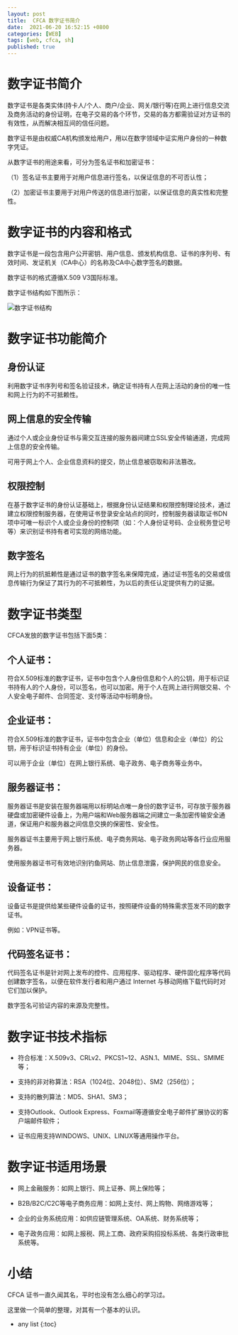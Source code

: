 ```yaml
---
layout: post
title:  CFCA 数字证书简介
date:  2021-06-20 16:52:15 +0800
categories: [WEB]
tags: [web, cfca, sh]
published: true
---
```


# 数字证书简介

数字证书是各类实体(持卡人/个人、商户/企业、网关/银行等)在网上进行信息交流及商务活动的身份证明，在电子交易的各个环节，交易的各方都需验证对方证书的有效性，从而解决相互间的信任问题。

数字证书是由权威CA机构颁发给用户，用以在数字领域中证实用户身份的一种数字凭证。

从数字证书的用途来看，可分为签名证书和加密证书：

（1）签名证书主要用于对用户信息进行签名，以保证信息的不可否认性；

（2）加密证书主要用于对用户传送的信息进行加密，以保证信息的真实性和完整性。

# 数字证书的内容和格式

数字证书是一段包含用户公开密钥、用户信息、颁发机构信息、证书的序列号、有效时间、发证机关（CA中心）的名称及CA中心数字签名的数据。

数字证书的格式遵循X.509 V3国际标准。

数字证书结构如下图所示：

![数字证书结构](https://img.cebnet.com.cn/20150810/101229321.jpg)

# 数字证书功能简介

## 身份认证

利用数字证书序列号和签名验证技术，确定证书持有人在网上活动的身份的唯一性和网上行为的不可抵赖性。

## 网上信息的安全传输

通过个人或企业身份证书与需交互连接的服务器间建立SSL安全传输通道，完成网上信息的安全传输。

可用于网上个人、企业信息资料的提交，防止信息被窃取和非法篡改。

## 权限控制

在基于数字证书的身份认证基础上，根据身份认证结果和权限控制理论技术，通过建立权限控制服务器，在使用证书登录安全站点的同时，控制服务器读取证书DN项中可唯一标识个人或企业身份的控制项（如：个人身份证号码、企业税务登记号等）来识别证书持有者可实现的网络功能。

## 数字签名

网上行为的抗抵赖性是通过证书的数字签名来保障完成，通过证书签名的交易或信息传输行为保证了其行为的不可抵赖性，为以后的责任认定提供有力的证据。

# 数字证书类型

CFCA发放的数字证书包括下面5类：

## 个人证书：

符合X.509标准的数字证书，证书中包含个人身份信息和个人的公钥，用于标识证书持有人的个人身份，可以签名，也可以加密。用于个人在网上进行网银交易、个人安全电子邮件、合同签定、支付等活动中标明身份。

## 企业证书：

符合X.509标准的数字证书，证书中包含企业（单位）信息和企业（单位）的公钥，用于标识证书持有企业（单位）的身份。

可以用于企业（单位）在网上银行系统、电子政务、电子商务等业务中。

## 服务器证书：

服务器证书是安装在服务器端用以标明站点唯一身份的数字证书，可存放于服务器硬盘或加密硬件设备上，为用户端和Web服务器端之间建立一条加密传输安全通道，保证用户和服务器之间信息交换的保密性、安全性。

服务器证书主要用于网上银行系统、电子商务网站、电子政务网站等各行业应用服务器。

使用服务器证书可有效地识别钓鱼网站、防止信息泄露，保护网民的信息安全。

## 设备证书：

设备证书是提供给某些硬件设备的证书，按照硬件设备的特殊需求签发不同的数字证书。

例如：VPN证书等。

## 代码签名证书：

代码签名证书是针对网上发布的控件、应用程序、驱动程序、硬件固化程序等代码创建数字签名，以便在软件发行者和用户通过 Internet 与移动网络下载代码时对它们加以保护。

数字签名可验证内容的来源及完整性。

# 数字证书技术指标

- 符合标准：X.509v3、CRLv2、PKCS1~12、ASN.1、MIME、SSL、SMIME等； 

- 支持的非对称算法：RSA（1024位、2048位）、SM2（256位）； 

- 支持的散列算法：MD5、SHA1、SM3； 

- 支持Outlook、Outlook Express、Foxmail等遵循安全电子邮件扩展协议的客户端邮件软件； 

- 证书应用支持WINDOWS、UNIX、LINUX等通用操作平台。

# 数字证书适用场景

- 网上金融服务：如网上银行、网上证券、网上保险等；

- B2B/B2C/C2C等电子商务应用：如网上支付、网上购物、网络游戏等；

- 企业的业务系统应用：如供应链管理系统、OA系统、财务系统等；

- 电子政务应用：如网上报税、网上工商、政府采购招投标系统、各类行政审批系统等。

# 小结

CFCA 证书一直久闻其名，平时也没有怎么细心的学习过。

这里做一个简单的整理，对其有一个基本的认识。

* any list
{:toc}